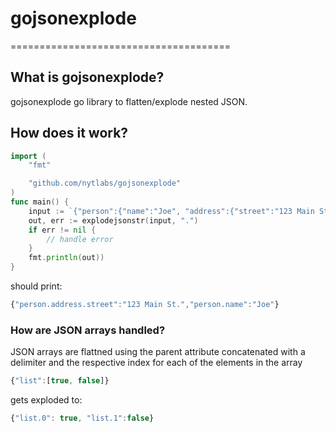# gojsonexplode
======================================

## What is gojsonexplode?
gojsonexplode go library to flatten/explode nested JSON. 

## How does it work?
```go
import (
    "fmt"

    "github.com/nytlabs/gojsonexplode"
)
func main() {
    input := `{"person":{"name":"Joe", "address":{"street":"123 Main St."}}}`
    out, err := explodejsonstr(input, ".")
    if err != nil {
        // handle error
    }   
    fmt.println(out))
}

```

should print:
```javascript
{"person.address.street":"123 Main St.","person.name":"Joe"}
```

### How are JSON arrays handled?
JSON arrays are flattned using the parent attribute concatenated with a delimiter and the respective index for each of the elements in the array
```javascript
{"list":[true, false]}
``` 
gets exploded to: 
```javascript
{"list.0": true, "list.1":false}
```
